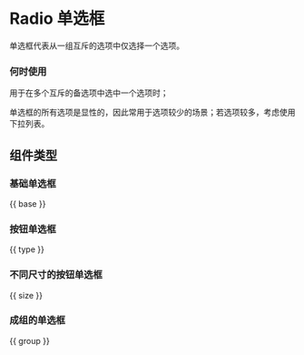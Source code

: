 # Radio 单选框

单选框代表从一组互斥的选项中仅选择一个选项。

### 何时使用

用于在多个互斥的备选项中选中一个选项时；

单选框的所有选项是显性的，因此常用于选项较少的场景；若选项较多，考虑使用下拉列表。

## 组件类型

### 基础单选框

{{ base }}


### 按钮单选框

{{ type }}

### 不同尺寸的按钮单选框

{{ size }}

### 成组的单选框

{{ group }}
